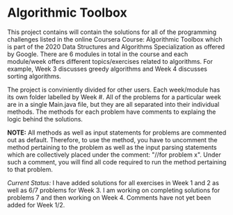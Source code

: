 # Algorithmic Toolbox
This project contains will contain the solutions for all of the programming challenges listed in the online Coursera Course: Algorithmic Toolbox which is part of the 2020 Data Structures and Algorithms Specialization as offered by Google. There are 6 modules in total in the course and each module/week offers different topics/exercises related to algorithms. For example, Week 3 discusses greedy algorithms and Week 4 discusses sorting algorithms. 

The project is conviniently divided for other users. Each week/module has its own folder labelled by Week #. All of the problems for a particular week are in a single Main.java file, but they are all separated into their individual methods. The methods for each problem have comments to explaing the logic behind the solutions. 

**NOTE:** All methods as well as input statements for problems are commented out as default. Therefore, to use the method, you have to uncomment the method pertaining to the problem as well as the input parsing statements which are collectively placed under the comment: "//for problem x". Under such a comment, you will find all code required to run the method pertaining to that problem.
  
*Current Status:* I have added solutions for all exercises in Week 1 and 2 as well as 6/7 problems for Week 3. I am working on completing solutions for problems 7 and then working on Week 4. Comments have not yet been added for Week 1/2. 
